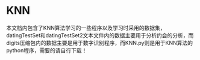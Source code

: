 # KNN
本文档内包含了KNN算法学习的一些程序以及学习时采用的数据集，datingTestSet和datingTestSet2文本文件内的数据主要用于分析约会的分析，而digits压缩包内的数据主要是用于数字识别程序，而KNN.py则是用于KNN算法的python程序，需要的请自行下载！
